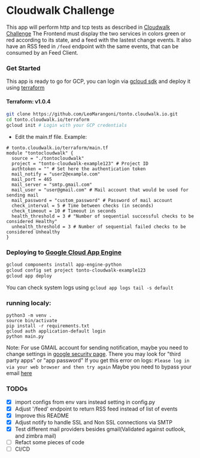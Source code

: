 # Cloudwalk Challenge

This app will perform http and tcp tests as described in [Cloudwalk Challenge](https://gist.github.com/dgvcwk/919a6fcca40f4e314b2dc135b47d4a5e)
The Frontend must display the two services in colors green or red according to its state, and a feed with the lastest change events.
It also have an RSS feed in `/feed` endpoint with the same events, that can be consumed by an Feed Client.


### Get Started
This app is ready to go for GCP, you can login via [gcloud sdk](https://cloud.google.com/sdk/gcloud) and deploy it using [terraform](https://www.terraform.io/)

#### Terraform: v1.0.4


```sh
git clone https://github.com/LeoMarangoni/tonto.cloudwalk.io.git
cd tonto.cloudwalk.io/terraform
gcloud init # Login with your GCP credentials
```

- Edit the main.tf file. Example:
```hcl
# tonto.cloudwalk.io/terraform/main.tf
module "tontocloudwalk" {
  source = "./tontocloudwalk"
  project = "tonto-cloudwalk-example123" # Project ID
  authtoken = "" # Set here the authentication token
  mail_notify = "user2@example.com" 
  mail_port = 465
  mail_server = "smtp.gmail.com"
  mail_user = "user@gmail.com" # Mail account that would be used for sending mail
  mail_password = "custom_password" # Password of mail account
  check_interval = 5 # Time between checks (in seconds)
  check_timeout = 10 # Timeout in seconds
  health_threshold = 3 # "Number of sequential successful checks to be considered Healthy"
  unhealth_threshold = 3 # Number of sequential failed checks to be considered Unhealthy
}
```



### Deploying to [Google Cloud App Engine](https://console.cloud.google.com/appengine)
```sh
gcloud components install app-engine-python
gcloud config set project tonto-cloudwalk-example123
gcloud app deploy
```

You can check system logs using `gcloud app logs tail -s default`


### running localy:
```
python3 -m venv .
source bin/activate
pip install -r requirements.txt
gcloud auth application-default login
python main.py
```

Note: For use GMAIL account for sending notification, maybe you need to change settings in
[google security page](https://myaccount.google.com/security). There you may look for "third party apps" or "app password"
If you get this error on logs: `Please log in via your web browser and then try again`
Maybe you need to bypass your email [here](https://accounts.google.com/DisplayUnlockCaptcha)

### TODOs
- [X] import configs from env vars instead setting in config.py
- [X] Adjust '/feed' endpoint to return RSS feed instead of list of events
- [X] Improve this README
- [X] Adjust notify to handle SSL and Non SSL connections via SMTP
- [X] Test different mail providers besides gmail(Validated against outlook, and zimbra mail)
- [ ] Refact some pieces of code
- [ ] CI/CD
